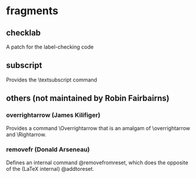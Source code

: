 # fragments

## checklab

A patch for the label-checking code

## subscript

Provides the \textsubscript command

## others (not maintained by Robin Fairbairns)

### overrightarrow (James Kilifiger)

Provides a command \Overrightarrow that is an amalgam of \overrightarrow and \Rightarrow.

### removefr (Donald Arseneau)

Defines an internal command \@removefromreset, which does the opposite of the (LaTeX internal) \@addtoreset.
